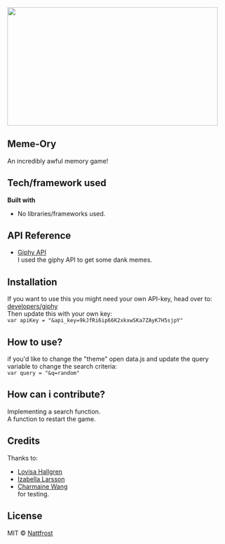 <img src="https://media.giphy.com/media/3o6gbbuLW76jkt8vIc/giphy.gif" width="480" height="270">

## Meme-Ory
An incredibly awful memory game!

## Tech/framework used
<b>Built with</b>
- No libraries/frameworks used.

## API Reference
- [Giphy API](https://developers.giphy.com/)<br>
	I used the giphy API to get some dank memes.

## Installation
If you want to use this you might need your own API-key, head over to:
[developers/giphy](https://developers.giphy.com/dashboard/?create=true)<br>
Then update this with your own key: <br></b>
`var apiKey = "&api_key=9kJfRi6ip66K2xkxwSKa7ZAyK7H5sjpY"`

## How to use?
if you'd like to change the "theme" open data.js and update the query variable to change the search criteria:<br>
`var query = "&q=random"`

## How can i contribute?
Implementing a search function. <br>
A function to restart the game.

## Credits
Thanks to:
- [Lovisa Hallgren](https://github.com/lovisahallgren)
- [Izabella Larsson](https://github.com/izabellalarsson)
- [Charmaine Wang](https://github.com/charmaine-wang) <br>
for testing.


## License
MIT © [Nattfrost](https://github.com/Nattfrost)
